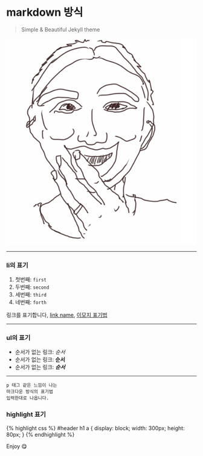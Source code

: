 # markdown 방식

> Simple & Beautiful Jekyll theme

![images](/images/author.jpg)

---

### li의 표기

1. 첫번째: `first`
2. 두번째: `second`
3. 세번째: `third`
4. 네번째: `forth`

링크를 표기합니다, [link name](http://#), [이모지 표기법](http://www.emoji-cheat-sheet.com/)

---

### ul의 표기

* 순서가 없는 링크: _순서_
* 순서가 없는 링크: __순서__
* 순서가 없는 링크: ___순서___

---

```
p 태그 같은 느낌이 나는
마크다운 방식의 표기법
입력한대로 나옵니다.
```

### highlight 표기

{% highlight css %}
#header h1 a {
  display: block;
  width: 300px;
  height: 80px;
}
{% endhighlight %}

Enjoy :yum:

